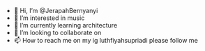 - 👋 Hi, I’m @JerapahBernyanyi 
- 👀 I’m interested in music
- 🌱 I’m currently learning architecture
- 💞️ I’m looking to collaborate on
- 📫 How to reach me on my ig luthfiyahsupriadi please follow me

<!---
JerapahBernyanyi/JerapahBernyanyi is a ✨ special ✨ repository because its `README.md` (this file) appears on your GitHub profile.
You can click the Preview link to take a look at your changes.
--->
